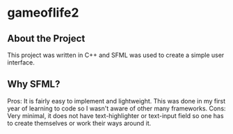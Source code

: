 # gameoflife2


## About the Project
This project was written in C++ and SFML was used to create a simple user interface.

## Why SFML?
Pros: It is fairly easy to implement and lightweight. This was done in my first year of learning to code so I wasn't aware of other many frameworks.
Cons: Very minimal, it does not have text-highlighter or text-input field so one has to create themselves or work their ways around it.

